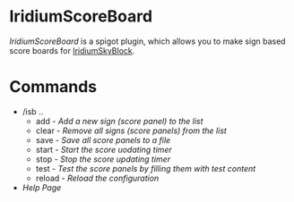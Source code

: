 # IridiumScoreBoard
*IridiumScoreBoard* is a spigot plugin, which allows you to make sign based score boards for [IridiumSkyBlock](https://github.com/IridiumLLC/IridiumSkyblock).

# Commands
- /isb ..
  - add - *Add a new sign (score panel) to the list*
  - clear - *Remove all signs (score panels) from the list*
  - save - *Save all score panels to a file*
  - start - *Start the score uodating timer*
  - stop - *Stop the score updating timer*
  - test - *Test the score panels by filling them with test content*
  - reload - *Reload the configuration*
- *Help Page*
